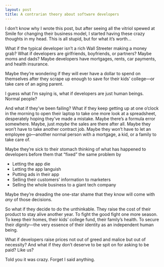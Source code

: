 ```yaml
---
layout: post
title: A contrarian theory about software developers
---
```


I don’t know why I wrote this post, but after seeing all the vitriol spewed at Smile for changing their business model, I started having these crazy thoughts in my head. This is all stupid, but for what it’s worth…

What if the typical developer isn’t a rich Wall Streeter making a money grab? What if developers are girlfriends, boyfriends, or partners? Maybe moms and dads? Maybe developers have mortgages, rents, car payments, and health insurance. 

Maybe they’re wondering if they will ever have a dollar to spend on themselves after they scrape up enough to save for their kids’ college—or take care of an aging parent.

I guess what I’m saying is, what if developers are just human beings. Normal people? 

And what if they’ve been failing? What if they keep getting up at one o’clock in the morning to open their laptop to take one more look at a spreadsheet, desperately hoping they’ve made a mistake. Maybe there’s a formula error somewhere. Maybe, just *maybe* the sales are there after all. Maybe they won’t have to take another contract job. Maybe they won’t have to let an employee go—another normal person with a mortgage, a kid, or a family to take care of.

Maybe they’re sick to their stomach thinking of what has happened to developers before them that “fixed” the same problem by

- Letting the app die
- Letting the app languish
- Putting ads in their app
- Selling their customers’ information to marketers
- Selling the whole business to a giant tech company

Maybe they’re dreading the one-star shame that they know will come with *any* of those decisions.

So what if they decide to do the unthinkable. They raise the cost of their product to stay alive another year. To fight the good fight one more season. To keep their homes, their kids’ college fund, their family’s health. To secure their *dignity*—the very essence of their identity as an independent human being. 

What if developers raise prices not out of greed and malice but out of necessity? And what if they don’t deserve to be spit on for asking to be paid? Like us?

Told you it was crazy. Forget I said anything.
